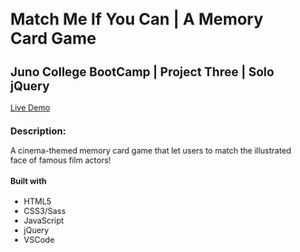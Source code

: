 # Match Me If You Can | A Memory Card Game 

## Juno College BootCamp | Project Three | Solo jQuery 

[Live Demo](https://mantonionip.github.io/match-me-game/)

### Description:
A cinema-themed memory card game that let users to match the illustrated face of famous film actors!

#### Built with

* HTML5
* CSS3/Sass
* JavaScript
* jQuery
* VSCode
